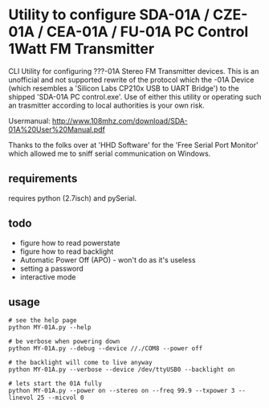 # Utility to configure SDA-01A / CZE-01A / CEA-01A / FU-01A PC Control 1Watt FM Transmitter
CLI Utility for configuring ???-01A Stereo FM Transmitter devices.
This is an unofficial and not supported rewrite of the protocol which the -01A Device (which resembles a 'Silicon Labs CP210x USB to UART Bridge') to the shipped 'SDA-01A PC control.exe'.
Use of either this utility or operating such an trasmitter according to local authorities is your own risk.

Usermanual: http://www.108mhz.com/download/SDA-01A%20User%20Manual.pdf

Thanks to the folks over at 'HHD Software' for the 'Free Serial Port Monitor' which allowed me to sniff serial communication on Windows.

## requirements
requires python (2.7isch) and pySerial.

## todo
- figure how to read powerstate
- figure how to read backlight
- Automatic Power Off (APO) - won't do as it's useless
- setting a password
- interactive mode

## usage
```
# see the help page
python MY-01A.py --help

# be verbose when powering down
python MY-01A.py --debug --device //./COM8 --power off

# the backlight will come to live anyway
python MY-01A.py --verbose --device /dev/ttyUSB0 --backlight on

# lets start the 01A fully
python MY-01A.py --power on --stereo on --freq 99.9 --txpower 3 --linevol 25 --micvol 0
```
